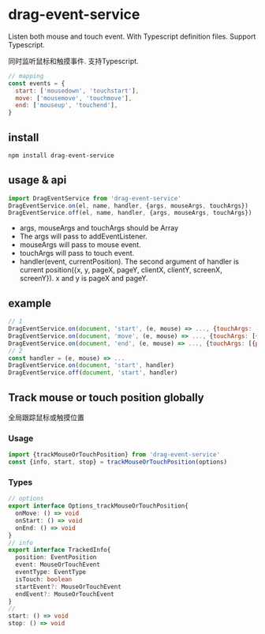 # drag-event-service
Listen both mouse and touch event. With Typescript definition files. Support Typescript.

同时监听鼠标和触摸事件. 支持Typescript.
```js
// mapping
const events = {
  start: ['mousedown', 'touchstart'],
  move: ['mousemove', 'touchmove'],
  end: ['mouseup', 'touchend'],
}
```
## install
```sh
npm install drag-event-service
```
## usage & api
```js
import DragEventService from 'drag-event-service'
DragEventService.on(el, name, handler, {args, mouseArgs, touchArgs})
DragEventService.off(el, name, handler, {args, mouseArgs, touchArgs})
```
* args, mouseArgs and touchArgs should be Array
* The args will pass to addEventListener.
* mouseArgs will pass to mouse event.
* touchArgs will pass to touch event.
* handler(event, currentPosition). The second argument of handler is current position({x, y, pageX, pageY, clientX, clientY, screenX, screenY}). x and y is pageX and pageY.

## example
```js
// 1
DragEventService.on(document, 'start', (e, mouse) => ..., {touchArgs: [{passive: false}]})
DragEventService.on(document, 'move', (e, mouse) => ..., {touchArgs: [{passive: false}]})
DragEventService.on(document, 'end', (e, mouse) => ..., {touchArgs: [{passive: false}]})
// 2
const handler = (e, mouse) => ...
DragEventService.on(document, 'start', handler)
DragEventService.off(document, 'start', handler)
```

## Track mouse or touch position globally
全局跟踪鼠标或触摸位置
### Usage
```js
import {trackMouseOrTouchPosition} from 'drag-event-service'
const {info, start, stop} = trackMouseOrTouchPosition(options)
```
### Types
```ts
// options
export interface Options_trackMouseOrTouchPosition{
  onMove: () => void
  onStart: () => void
  onEnd: () => void
}
// info
export interface TrackedInfo{
  position: EventPosition
  event: MouseOrTouchEvent
  eventType: EventType
  isTouch: boolean
  startEvent?: MouseOrTouchEvent
  endEvent?: MouseOrTouchEvent
}
// 
start: () => void
stop: () => void
```